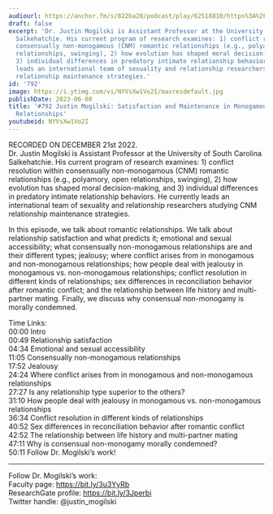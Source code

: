 ```yaml
---
audiourl: https://anchor.fm/s/822ba20/podcast/play/62518810/https%3A%2F%2Fd3ctxlq1ktw2nl.cloudfront.net%2Fstaging%2F2022-11-21%2F00392a1c-1da0-a872-e0d6-2e85667216b8.m4a
draft: false
excerpt: 'Dr. Justin Mogilski is Assistant Professor at the University of South Carolina
  Salkehatchie. His current program of research examines: 1) conflict resolution within
  consensually non-monogamous (CNM) romantic relationships (e.g., polyamory, open
  relationships, swinging), 2) how evolution has shaped moral decision-making, and
  3) individual differences in predatory intimate relationship behaviors. He currently
  leads an international team of sexuality and relationship researchers studying CNM
  relationship maintenance strategies.'
id: '792'
image: https://i.ytimg.com/vi/NYVsXw1Vo2I/maxresdefault.jpg
publishDate: 2023-06-08
title: '#792 Justin Mogilski: Satisfaction and Maintenance in Monogamous and Non-Monogamous
  Relationships'
youtubeid: NYVsXw1Vo2I
---
```

<div class="timelinks">

RECORDED ON DECEMBER 21st 2022.  
Dr. Justin Mogilski is Assistant Professor at the University of South Carolina Salkehatchie. His current program of research examines: 1) conflict resolution within consensually non-monogamous (CNM) romantic relationships (e.g., polyamory, open relationships, swinging), 2) how evolution has shaped moral decision-making, and 3) individual differences in predatory intimate relationship behaviors. He currently leads an international team of sexuality and relationship researchers studying CNM relationship maintenance strategies.

In this episode, we talk about romantic relationships. We talk about relationship satisfaction and what predicts it; emotional and sexual accessibility; what consensually non-monogamous relationships are and their different types; jealousy; where conflict arises from in monogamous and non-monogamous relationships; how people deal with jealousy in monogamous vs. non-monogamous relationships; conflict resolution in different kinds of relationships; sex differences in reconciliation behavior after romantic conflict; and the relationship between life history and multi-partner mating. Finally, we discuss why consensual non-monogamy is morally condemned.

Time Links:  
<time>00:00</time> Intro  
<time>00:49</time> Relationship satisfaction  
<time>04:34</time> Emotional and sexual accessibility  
<time>11:05</time> Consensually non-monogamous relationships  
<time>17:52</time> Jealousy  
<time>24:24</time> Where conflict arises from in monogamous and non-monogamous relationships  
<time>27:27</time> Is any relationship type superior to the others?  
<time>31:10</time> How people deal with jealousy in monogamous vs. non-monogamous relationships  
<time>36:34</time> Conflict resolution in different kinds of relationships  
<time>40:52</time> Sex differences in reconciliation behavior after romantic conflict  
<time>42:52</time> The relationship between life history and multi-partner mating  
<time>47:11</time> Why is consensual non-monogamy morally condemned?  
<time>50:11</time> Follow Dr. Mogilski’s work!

---

Follow Dr. Mogilski’s work:  
Faculty page: https://bit.ly/3u3YyRb  
ResearchGate profile: https://bit.ly/3Jperbi  
Twitter handle: @justin_mogilski
</div>

